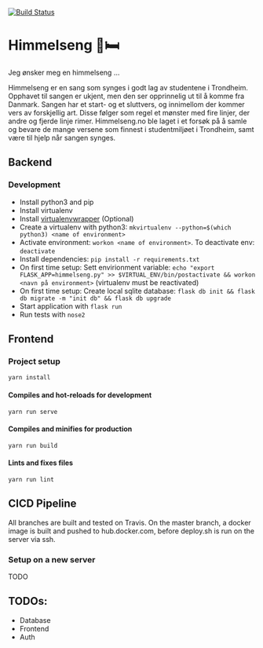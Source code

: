 [![Build Status](https://travis-ci.org/sverrejb/himmelseng.svg?branch=V2_Backend)](https://travis-ci.org/sverrejb/himmelseng)
# Himmelseng 🌌🛏
Jeg ønsker meg en himmelseng ...

Himmelseng er en sang som synges i godt lag av studentene i Trondheim. Opphavet til sangen er ukjent, men den ser opprinnelig ut til å komme fra Danmark.
Sangen har et start- og et sluttvers, og innimellom der kommer vers av forskjellig art. Disse følger som regel et mønster med fire linjer, der andre og fjerde linje rimer.
Himmelseng.no ble laget i et forsøk på å samle og bevare de mange versene som finnest i studentmiljøet i Trondheim, samt være til hjelp når sangen synges.

## Backend
### Development
* Install python3 and pip
* Install virtualenv
* Install [virtualenvwrapper](http://virtualenvwrapper.readthedocs.io/en/latest/install.html) (Optional)
* Create a virtualenv with python3: `mkvirtualenv --python=$(which python3) <name of environment>`
* Activate environment: `workon <name of environment>`. To deactivate env: `deactivate`
* Install dependencies: `pip install -r requirements.txt`
* On first time setup: Sett envirionment variable: `echo "export FLASK_APP=himmelseng.py" >> $VIRTUAL_ENV/bin/postactivate && workon <navn på environment>` (virtualenv must be reactivated)
* On first time setup: Create local sqlite database: `flask db init && flask db migrate -m "init db" && flask db upgrade`
* Start application with `flask run`
* Run tests with `nose2`

## Frontend
### Project setup
```
yarn install
```

#### Compiles and hot-reloads for development
```
yarn run serve
```

#### Compiles and minifies for production
```
yarn run build
```

#### Lints and fixes files
```
yarn run lint
```


## CICD Pipeline
All branches are built and tested on Travis. On the master branch, a docker image is built and pushed to hub.docker.com, before deploy.sh is run on the server via ssh.

### Setup on a new server
TODO

## TODOs:

- Database
- Frontend
- Auth
